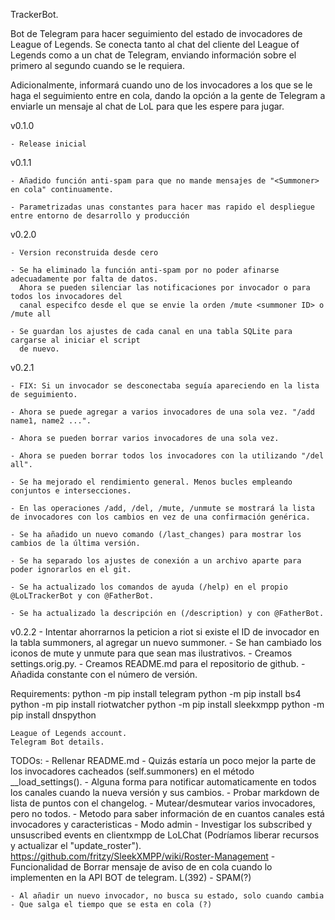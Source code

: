 TrackerBot.

Bot de Telegram para hacer seguimiento del estado de invocadores de League of Legends.
Se conecta tanto al chat del cliente del League of Legends como a un chat de Telegram, enviando
información sobre el primero al segundo cuando se le requiera.

Adicionalmente, informará cuando uno de los invocadores a los que se le haga el seguimiento entre
en cola, dando la opción a la gente de Telegram a enviarle un mensaje al chat de LoL para que
les espere para jugar.

v0.1.0

	- Release inicial
	
v0.1.1

	- Añadido función anti-spam para que no mande mensajes de "<Summoner> en cola" continuamente.
	
	- Parametrizadas unas constantes para hacer mas rapido el despliegue entre entorno de desarrollo y producción
	  
v0.2.0

	- Version reconstruida desde cero
	
	- Se ha eliminado la función anti-spam por no poder afinarse adecuadamente por falta de datos.
	  Ahora se pueden silenciar las notificaciones por invocador o para todos los invocadores del
	  canal especifco desde el que se envie la orden /mute <summoner ID> o /mute all
	  
	- Se guardan los ajustes de cada canal en una tabla SQLite para cargarse al iniciar el script
	  de nuevo.
	  
v0.2.1

	- FIX: Si un invocador se desconectaba seguía apareciendo en la lista de seguimiento.
	
	- Ahora se puede agregar a varios invocadores de una sola vez. "/add name1, name2 ...".
	
	- Ahora se pueden borrar varios invocadores de una sola vez.
	
	- Ahora se pueden borrar todos los invocadores con la utilizando "/del all".
	
	- Se ha mejorado el rendimiento general. Menos bucles empleando conjuntos e intersecciones.
	
	- En las operaciones /add, /del, /mute, /unmute se mostrará la lista de invocadores con los cambios en vez de una confirmación genérica.
	
	- Se ha añadido un nuevo comando (/last_changes) para mostrar los cambios de la última versión.
	
	- Se ha separado los ajustes de conexión a un archivo aparte para poder ignorarlos en el git.
	
	- Se ha actualizado los comandos de ayuda (/help) en el propio @LoLTrackerBot y con @FatherBot.
	
	- Se ha actualizado la descripción en (/description) y con @FatherBot.
v0.2.2
	- Intentar ahorrarnos la peticion a riot si existe el ID de invocador en la tabla summoners, al agregar un nuevo summoner.
	- Se han cambiado los iconos de mute y unmute para que sean mas ilustrativos.
	- Creamos settings.orig.py.
	- Creamos README.md para el repositorio de github.
	- Añadida constante con el número de versión.

Requirements:
	python -m pip install telegram
	python -m pip install bs4
	python -m pip install riotwatcher
	python -m pip install sleekxmpp
	python -m pip install dnspython

    League of Legends account.
    Telegram Bot details.
    
TODOs:
    - Rellenar README.md
    - Quizás estaría un poco mejor la parte de los invocadores cacheados (self.summoners) en el método __load_settings().
    - Alguna forma para notificar automaticamente en todos los canales cuando la nueva versión y sus cambios.
    - Probar markdown de lista de puntos con el changelog.
    - Mutear/desmutear varios invocadores, pero no todos.
    - Metodo para saber información de en cuantos canales está invocadores y caracteristicas
    - Modo admin
    - Investigar los subscribed y unsuscribed events en clientxmpp de LoLChat (Podríamos liberar recursos y actualizar el "update_roster"). https://github.com/fritzy/SleekXMPP/wiki/Roster-Management
    - Funcionalidad de Borrar mensaje de aviso de en cola cuando lo implementen en la API BOT de telegram. L(392)
    - SPAM(?)
    
    - Al añadir un nuevo invocador, no busca su estado, solo cuando cambia
    - Que salga el tiempo que se esta en cola (?)
